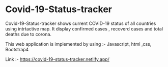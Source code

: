 # Covid-19-Status-tracker

Covid-19-Status-tracker shows current COVID-19 status  of all  countries  using intrtactive map.
It display confirmed cases , recoverd cases and total deaths due to corona. 

This web  application  is implemented by using :- Javascript, html ,css, Bootstrap4

Link :- https://covid-19-status-tracker.netlify.app/
